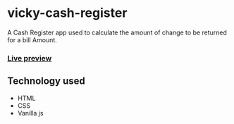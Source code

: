 # vicky-cash-register
A Cash Register app used to calculate the amount of change to be returned for a bill Amount.
### [Live preview](https://my-cash-register-neog.netlify.app/)
## Technology used
* HTML
* CSS
* Vanilla js
